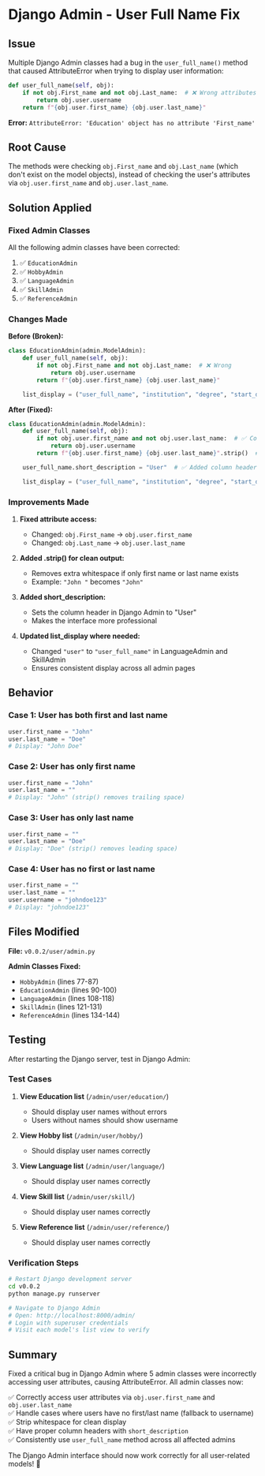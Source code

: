 # Django Admin - User Full Name Fix

## Issue

Multiple Django Admin classes had a bug in the `user_full_name()` method that caused AttributeError when trying to display user information:

```python
def user_full_name(self, obj):
    if not obj.First_name and not obj.Last_name:  # ❌ Wrong attributes
        return obj.user.username
    return f"{obj.user.first_name} {obj.user.last_name}"
```

**Error:** `AttributeError: 'Education' object has no attribute 'First_name'`

## Root Cause

The methods were checking `obj.First_name` and `obj.Last_name` (which don't exist on the model objects), instead of checking the user's attributes via `obj.user.first_name` and `obj.user.last_name`.

## Solution Applied

### Fixed Admin Classes

All the following admin classes have been corrected:

1. ✅ `EducationAdmin`
2. ✅ `HobbyAdmin`
3. ✅ `LanguageAdmin`
4. ✅ `SkillAdmin`
5. ✅ `ReferenceAdmin`

### Changes Made

**Before (Broken):**
```python
class EducationAdmin(admin.ModelAdmin):
    def user_full_name(self, obj):
        if not obj.First_name and not obj.Last_name:  # ❌ Wrong
            return obj.user.username
        return f"{obj.user.first_name} {obj.user.last_name}"

    list_display = ("user_full_name", "institution", "degree", "start_date", "end_date")
```

**After (Fixed):**
```python
class EducationAdmin(admin.ModelAdmin):
    def user_full_name(self, obj):
        if not obj.user.first_name and not obj.user.last_name:  # ✅ Correct
            return obj.user.username
        return f"{obj.user.first_name} {obj.user.last_name}".strip()  # ✅ Added .strip()

    user_full_name.short_description = "User"  # ✅ Added column header

    list_display = ("user_full_name", "institution", "degree", "start_date", "end_date")
```

### Improvements Made

1. **Fixed attribute access:**
   - Changed: `obj.First_name` → `obj.user.first_name`
   - Changed: `obj.Last_name` → `obj.user.last_name`

2. **Added .strip() for clean output:**
   - Removes extra whitespace if only first name or last name exists
   - Example: `"John "` becomes `"John"`

3. **Added short_description:**
   - Sets the column header in Django Admin to "User"
   - Makes the interface more professional

4. **Updated list_display where needed:**
   - Changed `"user"` to `"user_full_name"` in LanguageAdmin and SkillAdmin
   - Ensures consistent display across all admin pages

## Behavior

### Case 1: User has both first and last name
```python
user.first_name = "John"
user.last_name = "Doe"
# Display: "John Doe"
```

### Case 2: User has only first name
```python
user.first_name = "John"
user.last_name = ""
# Display: "John" (strip() removes trailing space)
```

### Case 3: User has only last name
```python
user.first_name = ""
user.last_name = "Doe"
# Display: "Doe" (strip() removes leading space)
```

### Case 4: User has no first or last name
```python
user.first_name = ""
user.last_name = ""
user.username = "johndoe123"
# Display: "johndoe123"
```

## Files Modified

**File:** `v0.0.2/user/admin.py`

**Admin Classes Fixed:**
- `HobbyAdmin` (lines 77-87)
- `EducationAdmin` (lines 90-100)
- `LanguageAdmin` (lines 108-118)
- `SkillAdmin` (lines 121-131)
- `ReferenceAdmin` (lines 134-144)

## Testing

After restarting the Django server, test in Django Admin:

### Test Cases

1. **View Education list** (`/admin/user/education/`)
   - Should display user names without errors
   - Users without names should show username

2. **View Hobby list** (`/admin/user/hobby/`)
   - Should display user names correctly

3. **View Language list** (`/admin/user/language/`)
   - Should display user names correctly

4. **View Skill list** (`/admin/user/skill/`)
   - Should display user names correctly

5. **View Reference list** (`/admin/user/reference/`)
   - Should display user names correctly

### Verification Steps

```bash
# Restart Django development server
cd v0.0.2
python manage.py runserver

# Navigate to Django Admin
# Open: http://localhost:8000/admin/
# Login with superuser credentials
# Visit each model's list view to verify
```

## Summary

Fixed a critical bug in Django Admin where 5 admin classes were incorrectly accessing user attributes, causing AttributeError. All admin classes now:

✅ Correctly access user attributes via `obj.user.first_name` and `obj.user.last_name`  
✅ Handle cases where users have no first/last name (fallback to username)  
✅ Strip whitespace for clean display  
✅ Have proper column headers with `short_description`  
✅ Consistently use `user_full_name` method across all affected admins  

The Django Admin interface should now work correctly for all user-related models! 🎉
